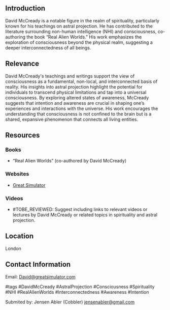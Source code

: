 ## Introduction
David McCready is a notable figure in the realm of spirituality, particularly known for his teachings on astral projection. He has contributed to the literature surrounding non-human intelligence (NHI) and consciousness, co-authoring the book “Real Alien Worlds.” His work emphasizes the exploration of consciousness beyond the physical realm, suggesting a deeper interconnectedness of all beings.

## Relevance
David McCready's teachings and writings support the view of consciousness as a fundamental, non-local, and interconnected basis of reality. His insights into astral projection highlight the potential for individuals to transcend physical limitations and tap into a universal consciousness. By exploring altered states of awareness, McCready suggests that intention and awareness are crucial in shaping one’s experiences and interactions with the universe. His work encourages the understanding that consciousness is not confined to the brain but is a shared, expansive phenomenon that connects all living entities.

## Resources
### Books
- “Real Alien Worlds” (co-authored by David McCready)

### Websites
- [Great Simulator](https://www.greatsimulator.com/)

### Videos
- #TOBE_REVIEWED: Suggest including links to relevant videos or lectures by David McCready or related topics in spirituality and astral projection.

## Location
London

## Contact Information
Email: David@greatsimulator.com

#tags 
#DavidMcCready #AstralProjection #Consciousness #Spirituality #NHI #RealAlienWorlds #Interconnectedness #Awareness #Intention

Submited by: Jensen Abler (Cobbler) jensenabler@gmail.com